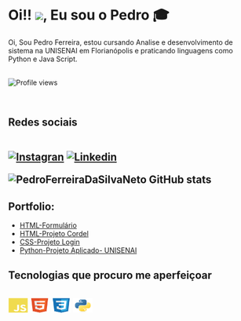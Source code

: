 <h1 align="left">Oi!! <img src="https://raw.githubusercontent.com/kaueMarques/kaueMarques/master/hi.gif" height="30px">, Eu sou o Pedro 🎓
</h1>
 Oi, Sou Pedro Ferreira, estou cursando Analise e desenvolvimento de sistema na UNISENAI em Florianópolis e praticando linguagens como Python e Java Script.

<br>
<br>

<p align="left"> <img src="https://komarev.com/ghpvc/?username=PedroFerreiraDaSilvaNeto&color=yellow" alt="Profile views" /> </p>

<br>

<h2> Redes sociais </2> 

 <br>
 <br>

[![Instagran](https://img.shields.io/badge/Instagram-E4405F?style=for-the-badge&logo=instagram&logoColor=white)](https://www.instagram.com/pedro1977ferreira/)
[![Linkedin](https://img.shields.io/badge/LinkedIn-0077B5?style=for-the-badge&logo=linkedin&logoColor=white)](https://www.linkedin.com/in/pedro-ferreira-da-silva-neto-37a040263/)




![PedroFerreiraDaSilvaNeto GitHub stats](https://github-readme-stats.vercel.app/api?username=PedroFerreiraDaSilvaNeto&show_icons=true&theme=dark)

<!-- Portfolio -->
## Portfolio:
- [HTML-Formulário](https://github.com/PedroFerreiraDaSilvaNeto/UNISENAI-trabalho-academico-Formulariuo-ProjetoAplicado)
- [HTML-Projeto Cordel](https://github.com/PedroFerreiraDaSilvaNeto/CURSO-EM-VIDEO-Projeto-Cordel)
- [CSS-Projeto Login](https://github.com/PedroFerreiraDaSilvaNeto/CURSO-EM-VIDEO-Projeto-Login)
- [Python-Projeto Aplicado- UNISENAI](https://github.com/PedroFerreiraDaSilvaNeto/Projeto_Aplicado3)

## Tecnologias que procuro me aperfeiçoar

<div style="display: inline_block"><br>
  <img align="center" alt="Rafa-Js" height="30" width="40" src="https://raw.githubusercontent.com/devicons/devicon/master/icons/javascript/javascript-plain.svg">
 
  <img align="center" alt="Rafa-HTML" height="30" width="40" src="https://raw.githubusercontent.com/devicons/devicon/master/icons/html5/html5-original.svg">
  <img align="center" alt="Rafa-CSS" height="30" width="40" src="https://raw.githubusercontent.com/devicons/devicon/master/icons/css3/css3-original.svg">
  <img align="center" alt="Rafa-Python" height="30" width="40" src="https://raw.githubusercontent.com/devicons/devicon/master/icons/python/python-original.svg">
 
</div>

<br/>
